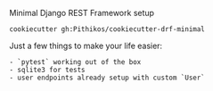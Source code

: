 Minimal Django REST Framework setup

    cookiecutter gh:Pithikos/cookiecutter-drf-minimal

Just a few things to make your life easier:

    - `pytest` working out of the box
    - sqlite3 for tests
    - user endpoints already setup with custom `User`
